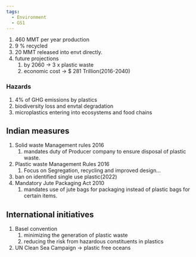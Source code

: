 ```yaml
---
tags:
  - Environment
  - GS1
---
```

1. 460 MMT per year production
2. 9 % recycled
3. 20 MMT released into envt directly.
4. future projections
	1. by 2060 -> 3 x plastic waste
	2. economic cost -> $ 281 Trillion(2016-2040)
### Hazards 
1. 4% of GHG emissions by plastics
2. biodiversity loss and envtal degradation
3. microplastics entering into ecosystems and food chains

## Indian measures
1. Solid waste Management rules 2016
	1. mandates duty of Producer company to ensure disposal of plastic waste.
2. Plastic waste Management Rules 2016
	1. Focus on Segregation, recycling and improved design...
3. ban on identified single use plastic(2022)
4. Mandatory Jute Packaging Act 2010
	1. mandates use of jute bags for packaging instead of plastic bags for certain items.
## International initiatives
1. Basel convention
	1. minimizing the generation of plastic waste
	2. reducing the risk from hazardous constituents in plastics
2. UN Clean Sea Campaign -> plastic free oceans
